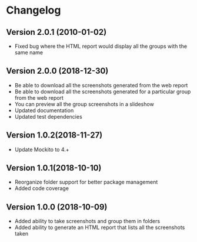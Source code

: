 # Changelog

## Version 2.0.1 (2010-01-02)

* Fixed bug where the HTML report would display all the groups with the same name

## Version 2.0.0 (2018-12-30)

* Be able to download all the screenshots generated from the web report
* Be able to download all the screenshots generated for a particular group from the web report
* You can preview all the group screenshots in a slideshow
* Updated documentation
* Updated test dependencies

## Version 1.0.2(2018-11-27)

* Update Mockito to 4.+

## Version 1.0.1(2018-10-10)

* Reorganize folder support for better package management
* Added code coverage

## Version 1.0.0 (2018-10-09)

* Added ability to take screenshots and group them in folders
* Added ability to generate an HTML report that lists all the screenshots taken